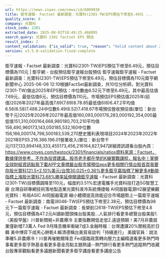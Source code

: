 ```yaml
---
url: https://news.cnyes.com/news/id/6009938
title: 鉅亨速報- Factset 最新調查：光寶科(2301-TW)EPS預估下修至6.49元 ...
quality_score: 8
company: 光寶科
stock_code: 2301
extracted_date: 2025-08-02T18:49:25.468095
search_query: 光寶科 2301 factset EPS 預估
result_index: 2
content_validation: {"is_valid": true, "reason": "Valid content about 2301"}
version: v3.5.0-validation-fixed-complete
---
```


鉅亨速報 - Factset 最新調查：光寶科(2301-TW)EPS預估下修至6.49元，預估目標價為110元 | 鉅亨網 - 台股預估‌‌鉅亨速報台股預估 鉅亨速報鉅亨速報 - Factset 最新調查：光寶科(2301-TW)EPS預估下修至6.49元，預估目標價為110元鉅亨網新聞中心 2025-06-06 12:10‌根據FactSet最新調查，共10位分析師，對光寶科(2301-TW)做出2025年EPS預估：中位數由6.52元下修至6.49元，其中最高估值7.69元，最低估值6元，預估目標價為110元。市場預估EPS預估值2025年(前值)2026年2027年最高值7.69(7.69)8.78.85最低值6(6)6.47.2平均值6.56(6.58)7.488.24中位數6.49(6.52)7.418.67市場預估營收‌預估值(單位：新台幣千元)2025年2026年2027年最高值160,093,000176,283,000192,354,000最低值151,310,000164,668,980180,703,210平均值156,490,960173,143,050185,532,160中位數156,166,000174,798,500183,539,270歷史獲利表現項目2024年2023年2022年2021年EPS5.216.366.196.01營業收入(單位：新台幣千元)137,133,894148,333,455173,456,216164,827,947詳細資訊請看台股內頁：https://www.cnyes.com/twstock/2301/financials/ratios資料來源：Factset，數據僅供參考，不作為投資建議。股市老手都在學的K線實戰課程，報名中！掌握全球財經資訊點我下載APP文章標籤台股市場預估eps更多相關行情台股首頁我要存股光寶科121.5+2.10%美元/台幣30.025+0.36%更多鉅亨贏指標了解更多#動能指標上漲股光寶科73.68%勝率延伸閱讀鉅亨速報 - Factset 最新調查：光寶科(2301-TW)目標價調降至110元，幅度約3.51%宏達電攜手光寶科技打造5G智慧工廠 台灣自研專網技術落地製造業光寶科液冷系統傳捷報 AI伺服器電源H2展望樂觀光寶科：布局ASIC AI伺服器電源 縮小體積提高效能迎合市場趨勢‌上一篇鉅亨速報 - Factset 最新調查：南電(8046-TW)EPS預估下修至2.38元，預估目標價為98元下一篇鉅亨速報 - Factset 最新調查：長榮航(2618-TW)EPS預估下修至4.8元，預估目標價為47.2元‌‌AI讀新聞頭條台股美股...人氣排行看更多總覽台股美股1.〈美股早盤〉川普新關稅+非農爆冷 主要指數開低走低2.遠遜預期！美7月非農就業僅新增7.3萬人 Fed 9月降息機率衝破7成3.金融時報：台灣遭課20%關稅高於日韓 美中博弈下成夾心餅乾4.賴清德稱台美貿易談判「持續進行」 美國官員：說法準確5.非農爆冷！川普再催鮑爾降息 Fed面臨政策轉向壓力‌主編精選看更多‌熱門時事看更多‌‌‌‌‌‌‌‌‌‌‌‌‌‌‌‌‌鉅亨熱基金看更多基金亮點主題熱議‌‌‌‌--‌‌‌‌熱門排行看更多熱門追蹤熱門收藏‌‌‌‌‌‌‌‌‌台股專家觀點看更多議題新聞看更多鉅亨講座看更多講座公告‌‌‌‌‌‌‌‌